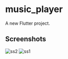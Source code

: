 # music_player

A new Flutter project.

## Screenshots

![ss2](https://github.com/user-attachments/assets/071056fe-a2af-4240-a2aa-c5a7c6beb387)
![ss1](https://github.com/user-attachments/assets/ce742845-0770-41e3-b7a2-6da3f0c56537)
